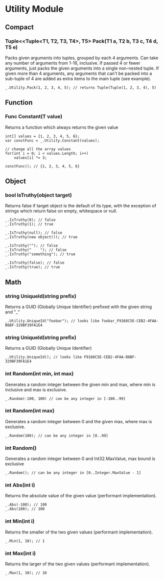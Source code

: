 # Utility Module

## Compact
### Tuple\<\<Tuple\<T1, T2, T3, T4\>, T5\> Pack(T1 a, T2 b, T3 c, T4 d, T5 e)
Packs given arguments into tuples, grouped by each 4 arguments. Can take any number of arguments from 1-16, inclusive. If passed 4 or fewer arguments, just packs the given arguments into a single non-nested tuple. If given more than 4 arguments, any arguments that can't be packed into a sub-tuple of 4 are added as extra items to the main tuple (see example).
```
_.Utility.Pack(1, 2, 3, 4, 5); // returns Tuple(Tuple(1, 2, 3, 4), 5)
```

## Function
### Func<T> Constant(T value)
Returns a function which always returns the given value
```
int[] values = {1, 2, 3, 4, 5, 6};
var constFunc = _.Utility.Constant(values);

// change all the array values
for(int i = 0; i < values.Length; i++)
    values[i] *= 3;

constFunc(); // {1, 2, 3, 4, 5, 6}
```

## Object
### bool IsTruthy(object target)
Returns false if target object is the default of its type, with the exception of strings which return false on empty, whitespace or null.
```
_.IsTruthy(0); // false
_.IsTruthy(1); // true

_.IsTruthy(null); // false
_.IsTruthy(new object()); // true

_.IsTruthy(""); // false
_.IsTruthy("    "); // false
_.IsTruthy("something"); // true

_.IsTruthy(false); // false
_.IsTruthy(true); // true
```

## Math
### string UniqueId(string prefix)
Returns a GUID (Globally Unique Identifier) prefixed with the given string and "\_"
```
_.Utility.UniqueId("foobar"); // looks like foobar_F9168C5E-CEB2-4FAA-B6BF-329BF39FA1E4
```

### string UniqueId(string prefix)
Returns a GUID (Globally Unique Identifier)
```
_.Utility.UniqueId(); // looks like F9168C5E-CEB2-4FAA-B6BF-329BF39FA1E4
```

### int Random(int min, int max)
Generates a random integer between the given min and max, where min is inclusive and max is exclusive.
```
_.Random(-100, 100) // can be any integer in [-100..99]
```

### int Random(int max)
Generates a random integer between 0 and the given max, where max is exclusive.
```
_.Random(100); // can be any integer in [0..99]
```

### int Random()
Generates a random integer between 0 and Int32.MaxValue, max bound is exclusive
```
_.Random(); // can be any integer in [0..Integer.MaxValue - 1]
```

### int Abs(int i)
Returns the absolute value of the given value (performant implementation).
```
_.Abs(-100); // 100
_.Abs(100); // 100
```

### int Min(int i)
Returns the smaller of the two given values (performant implementation).
```
_.Min(1, 10); // 1
```

### int Max(int i)
Returns the larger of the two given values (performant implementation).
```
_.Max(1, 10); // 10
```
